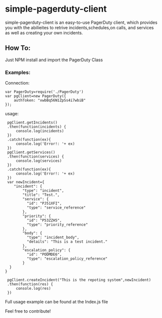 # simple-pagerduty-client
 simple-pagerduty-client is an easy-to-use PagerDuty  client, which provides you with the abilieites to retrive incidents,schedules,on calls, and services as well as creating your own incidents.
## How To:
Just NPM install and import the PagerDuty Class


### Examples:
Connection:

```
var PagerDuty=require('./PagerDuty')
var pgClient=new PagerDuty({
    authToken: "xwbBq56N1ZpSs4i7wbiB"
});
```

usage:
```
 pgClient.getIncidents()
 .then(function(incidents) {
     console.log(incidents)
 })
 .catch(function(ex){
     console.log('Error!: '+ ex)
 })
 pgClient.getServices()
 .then(function(services) {
     console.log(services)
 })
 .catch(function(ex){
     console.log('Error!: '+ ex)
 })
 var newIncident={
    "incident": {
        "type": "incident",
        "title": "Test.",
        "service": {
          "id": "PJ51XFI",
          "type": "service_reference"
        },
        "priority": {
          "id": "P53ZZH5",
          "type": "priority_reference"
        },
        "body": {
          "type": "incident_body",
          "details": "This is a test incident."
        },
        "escalation_policy": {
          "id": "PODMDE6",
          "type": "escalation_policy_reference"
        }
  }
}

 pgClient.createIncident("This is the repoting system",newIncident)
 .then(function(res) {
     console.log(res)
 })

```

Full usage example can be found at the Index.js file

Feel free to contribute!
